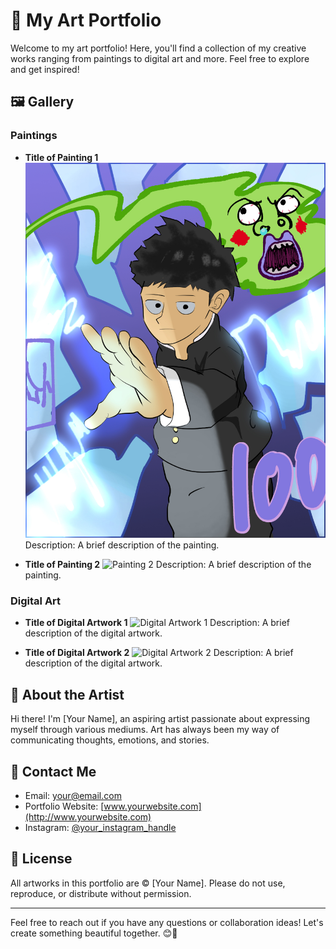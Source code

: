 # 🎨 My Art Portfolio

Welcome to my art portfolio! Here, you'll find a collection of my creative works ranging from paintings to digital art and more. Feel free to explore and get inspired! 

## 🖼️ Gallery

### Paintings
- **Title of Painting 1**
  ![Painting 1](Art/mob.jpg)
  Description: A brief description of the painting.

- **Title of Painting 2**
  ![Painting 2](link/to/painting2.jpg)
  Description: A brief description of the painting.

### Digital Art
- **Title of Digital Artwork 1**
  ![Digital Artwork 1](link/to/digitalart1.jpg)
  Description: A brief description of the digital artwork.

- **Title of Digital Artwork 2**
  ![Digital Artwork 2](link/to/digitalart2.jpg)
  Description: A brief description of the digital artwork.

## 🎨 About the Artist

Hi there! I'm [Your Name], an aspiring artist passionate about expressing myself through various mediums. Art has always been my way of communicating thoughts, emotions, and stories.

## 🌟 Contact Me

- Email: [your@email.com](mailto:your@email.com)
- Portfolio Website: [www.yourwebsite.com](http://www.yourwebsite.com)
- Instagram: [@your_instagram_handle](https://www.instagram.com/your_instagram_handle/)

## 📝 License

All artworks in this portfolio are © [Your Name]. Please do not use, reproduce, or distribute without permission.

---

Feel free to reach out if you have any questions or collaboration ideas! Let's create something beautiful together. 😊🎨
